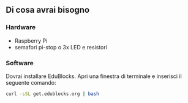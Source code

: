 ## Di cosa avrai bisogno

### Hardware

- Raspberry Pi
- semafori pi-stop o 3x LED e resistori

### Software

Dovrai installare EduBlocks. Apri una finestra di terminale e inserisci il seguente comando:

```bash
curl -sSL get.edublocks.org | bash
```